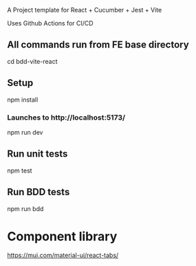 A Project template for React + Cucumber + Jest + Vite

Uses Github Actions for CI/CD


## All commands run from FE base directory
cd bdd-vite-react

## Setup
npm install
### Launches to http://localhost:5173/
npm run dev

## Run unit tests
npm test

## Run BDD tests
npm run bdd

# Component library
https://mui.com/material-ui/react-tabs/